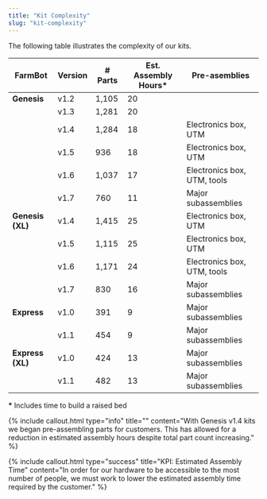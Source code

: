 ```yaml
---
title: "Kit Complexity"
slug: "kit-complexity"
---
```


The following table illustrates the complexity of our kits.

|FarmBot          |Version |# Parts |Est. Assembly Hours\* |Pre-asemblies |
|-----------------|--------|--------|----------------------|------------- |
|**Genesis**      |v1.2    |1,105   |20                    |
|                 |v1.3    |1,281   |20                    |
|                 |v1.4    |1,284   |18                    |Electronics box, UTM
|                 |v1.5    |936     |18                    |Electronics box, UTM
|                 |v1.6    |1,037   |17                    |Electronics box, UTM, tools
|                 |v1.7    |760     |11                    |Major subassemblies
|**Genesis (XL)** |v1.4    |1,415   |25                    |Electronics box, UTM
|                 |v1.5    |1,115   |25                    |Electronics box, UTM
|                 |v1.6    |1,171   |24                    |Electronics box, UTM, tools
|                 |v1.7    |830     |16                    |Major subassemblies
|**Express**      |v1.0    |391     |9                     |Major subassemblies
|                 |v1.1    |454     |9                     |Major subassemblies
|**Express (XL)** |v1.0    |424     |13                    |Major subassemblies
|                 |v1.1    |482     |13                    |Major subassemblies

**\*** Includes time to build a raised bed

{%
include callout.html
type="info"
title=""
content="With Genesis v1.4 kits we began pre-assembling parts for customers. This has allowed for a reduction in estimated assembly hours despite total part count increasing."
%}

{%
include callout.html
type="success"
title="KPI: Estimated Assembly Time"
content="In order for our hardware to be accessible to the most number of people, we must work to lower the estimated assembly time required by the customer."
%}
